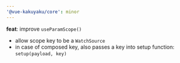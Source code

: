 ```yaml
---
'@vue-kakuyaku/core': minor
---
```


**feat**: improve `useParamScope()`

- allow scope key to be a `WatchSource`
- in case of composed key, also passes a key into setup function: `setup(payload, key)`
